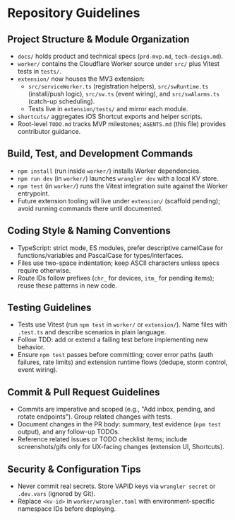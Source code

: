 # Repository Guidelines

## Project Structure & Module Organization
- `docs/` holds product and technical specs (`prd-mvp.md`, `tech-design.md`).
- `worker/` contains the Cloudflare Worker source under `src/` plus Vitest tests in `tests/`.
- `extension/` now houses the MV3 extension:
  - `src/serviceWorker.ts` (registration helpers), `src/swRuntime.ts` (install/push logic), `src/sw.ts` (event wiring), and `src/swAlarms.ts` (catch-up scheduling).
  - Tests live in `extension/tests/` and mirror each module.
- `shortcuts/` aggregates iOS Shortcut exports and helper scripts.
- Root-level `TODO.md` tracks MVP milestones; `AGENTS.md` (this file) provides contributor guidance.

## Build, Test, and Development Commands
- `npm install` (run inside `worker/`) installs Worker dependencies.
- `npm run dev` (in `worker/`) launches `wrangler dev` with a local KV store.
- `npm test` (in `worker/`) runs the Vitest integration suite against the Worker entrypoint.
- Future extension tooling will live under `extension/` (scaffold pending); avoid running commands there until documented.

## Coding Style & Naming Conventions
- TypeScript: strict mode, ES modules, prefer descriptive camelCase for functions/variables and PascalCase for types/interfaces.
- Files use two-space indentation; keep ASCII characters unless specs require otherwise.
- Route IDs follow prefixes (`chr_` for devices, `itm_` for pending items); reuse these patterns in new code.

## Testing Guidelines
- Tests use Vitest (run `npm test` in `worker/` or `extension/`). Name files with `.test.ts` and describe scenarios in plain language.
- Follow TDD: add or extend a failing test before implementing new behavior.
- Ensure `npm test` passes before committing; cover error paths (auth failures, rate limits) and extension runtime flows (dedupe, storm control, event wiring).

## Commit & Pull Request Guidelines
- Commits are imperative and scoped (e.g., "Add inbox, pending, and rotate endpoints"). Group related changes with tests.
- Document changes in the PR body: summary, test evidence (`npm test` output), and any follow-up TODOs.
- Reference related issues or TODO checklist items; include screenshots/gifs only for UX-facing changes (extension UI, Shortcuts).

## Security & Configuration Tips
- Never commit real secrets. Store VAPID keys via `wrangler secret` or `.dev.vars` (ignored by Git).
- Replace `<kv-id>` in `worker/wrangler.toml` with environment-specific namespace IDs before deploying.
